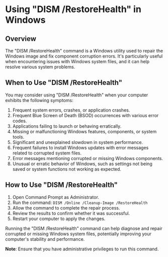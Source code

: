 # Using "DISM /RestoreHealth" in Windows

## Overview

The "DISM /RestoreHealth" command is a Windows utility used to repair the Windows image and fix component corruption errors. It's particularly useful when encountering issues with Windows system files, and it can help resolve various system problems.

## When to Use "DISM /RestoreHealth"

You may consider using "DISM /RestoreHealth" when your computer exhibits the following symptoms:

1. Frequent system errors, crashes, or application crashes.
2. Frequent Blue Screen of Death (BSOD) occurrences with various error codes.
3. Applications failing to launch or behaving erratically.
4. Missing or malfunctioning Windows features, components, or system tools.
5. Significant and unexplained slowdown in system performance.
6. Frequent failures to install Windows updates with error messages related to corrupted system files.
7. Error messages mentioning corrupted or missing Windows components.
8. Unusual or erratic behavior of Windows, such as settings not being saved or system functions not working as expected.

## How to Use "DISM /RestoreHealth"

1. Open Command Prompt as Administrator.
2. Run the command: `DISM /Online /Cleanup-Image /RestoreHealth`
3. Allow the command to complete the repair process.
4. Review the results to confirm whether it was successful.
5. Restart your computer to apply the changes.

Running the "DISM /RestoreHealth" command can help diagnose and repair corrupted or missing Windows system files, potentially improving your computer's stability and performance.

**Note**: Ensure that you have administrative privileges to run this command.
